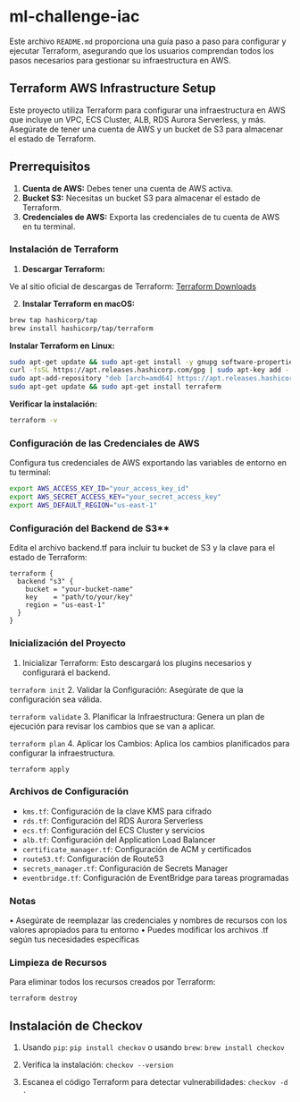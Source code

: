 # ml-challenge-iac

Este archivo `README.md` proporciona una guía paso a paso para configurar y ejecutar Terraform, asegurando que los usuarios comprendan todos los pasos necesarios para gestionar su infraestructura en AWS.

## Terraform AWS Infrastructure Setup

Este proyecto utiliza Terraform para configurar una infraestructura en AWS que incluye un VPC, ECS Cluster, ALB, RDS Aurora Serverless, y más. Asegúrate de tener una cuenta de AWS y un bucket de S3 para almacenar el estado de Terraform.

## Prerrequisitos

1. **Cuenta de AWS:** Debes tener una cuenta de AWS activa.
2. **Bucket S3:** Necesitas un bucket S3 para almacenar el estado de Terraform.
3. **Credenciales de AWS:** Exporta las credenciales de tu cuenta de AWS en tu terminal.

### Instalación de Terraform

1. **Descargar Terraform:**

  Ve al sitio oficial de descargas de Terraform: [Terraform Downloads](https://www.terraform.io/downloads.html)

2. **Instalar Terraform en macOS:**

  ```sh
  brew tap hashicorp/tap
  brew install hashicorp/tap/terraform
  ```

  **Instalar Terraform en Linux:**

  ```sh
  sudo apt-get update && sudo apt-get install -y gnupg software-properties-common curl
  curl -fsSL https://apt.releases.hashicorp.com/gpg | sudo apt-key add -
  sudo apt-add-repository "deb [arch=amd64] https://apt.releases.hashicorp.com $(lsb_release -cs) main"
  sudo apt-get update && sudo apt-get install terraform
  ```

  **Verificar la instalación:**
  ```sh
  terraform -v
  ```

### Configuración de las Credenciales de AWS

  Configura tus credenciales de AWS exportando las variables de entorno en tu terminal:

  ```sh
  export AWS_ACCESS_KEY_ID="your_access_key_id"
  export AWS_SECRET_ACCESS_KEY="your_secret_access_key"
  export AWS_DEFAULT_REGION="us-east-1"
   ```

### Configuración del Backend de S3**

  Edita el archivo backend.tf para incluir tu bucket de S3 y la clave para el estado de Terraform:

  ```hcl
  terraform {
    backend "s3" {
      bucket = "your-bucket-name"
      key    = "path/to/your/key"
      region = "us-east-1"
    }
  }
  ```

### Inicialización del Proyecto

1. Inicializar Terraform: Esto descargará los plugins necesarios y configurará el backend.
   
  `terraform init`
2. Validar la Configuración: Asegúrate de que la configuración sea válida.
   
  `terraform validate`
3. Planificar la Infraestructura: Genera un plan de ejecución para revisar los cambios que se van a aplicar.
   
  `terraform plan`
4. Aplicar los Cambios: Aplica los cambios planificados para configurar la infraestructura.
   
  `terraform apply`

### Archivos de Configuración

  - `kms.tf`: Configuración de la clave KMS para cifrado
  - `rds.tf`: Configuración del RDS Aurora Serverless
  - `ecs.tf`: Configuración del ECS Cluster y servicios
  - `alb.tf`: Configuración del Application Load Balancer
  - `certificate_manager.tf`: Configuración de ACM y certificados
  - `route53.tf`: Configuración de Route53
  - `secrets_manager.tf`: Configuración de Secrets Manager
  - `eventbridge.tf`: Configuración de EventBridge para tareas programadas

### Notas

  • Asegúrate de reemplazar las credenciales y nombres de recursos con los valores apropiados para tu entorno
	• Puedes modificar los archivos .tf según tus necesidades específicas

### Limpieza de Recursos

Para eliminar todos los recursos creados por Terraform:
   
  `terraform destroy`

## Instalación de Checkov

1. Usando `pip`: `pip install checkov` o usando `brew`: `brew install checkov`

2. Verifica la instalación: `checkov --version`

3. Escanea el código Terraform para detectar vulnerabilidades:
  `checkov -d .`